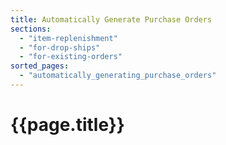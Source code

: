 ```yaml
---
title: Automatically Generate Purchase Orders
sections:
  - "item-replenishment"
  - "for-drop-ships"
  - "for-existing-orders"
sorted_pages:
  - "automatically_generating_purchase_orders"
---
```

# {{page.title}}
